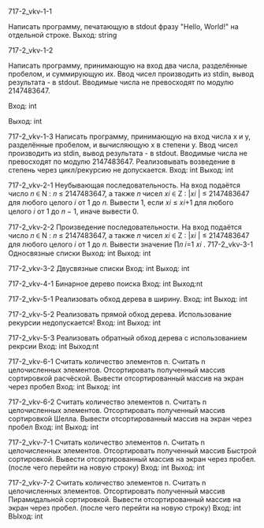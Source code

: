 717-2_vkv-1-1

Написать программу, печатающую в stdout фразу "Hello, World!" на отдельной строке.
Выход: string

717-2_vkv-1-2

Написать программу, принимающую на вход два числа, разделённые пробелом, и суммирующую их. Ввод чисел производить из stdin, вывод результата - в stdout. Вводимые числа не превосходят по модулю 2147483647.

Вход: int

Выход: int

717-2_vkv-1-3
Написать программу, принимающую на вход числа x и y, разделённые пробелом, и вычисляющую x в степени y. Ввод чисел производить из stdin, вывод результата - в stdout. Вводимые числа не превосходят по модулю 2147483647. Реализовывать возведение в степень через цикл/рекурсию не допускается.
Вход: int
Выход: int

717-2_vkv-2-1
Неубывающая последовательность. На вход подаётся число 𝑛 ∈ N : 𝑛 ≤ 2147483647, а также 𝑛 чисел 𝑥𝑖 ∈ Z : |𝑥𝑖
| ≤
2147483647 для любого целого 𝑖 от 1 до 𝑛. Вывести 1, если 𝑥𝑖 ≤ 𝑥𝑖+1 для
любого целого 𝑖 от 1 до 𝑛 − 1, иначе вывести 0.

717-2_vkv-2-2
Произведение последовательности. На вход подаётся число 𝑛 ∈ N : 𝑛 ≤ 2147483647, а также 𝑛 чисел 𝑥𝑖 ∈ Z : |𝑥𝑖
| ≤
2147483647 для любого целого 𝑖 от 1 до 𝑛. Вывести значение ∏︁𝑛
𝑖=1
𝑥𝑖
.
717-2_vkv-3-1
Односвязные списки
Выход: int
Выход: int

717-2_vkv-3-2
Двусвязные списки
Вход: int
Выход: int

717-2_vkv-4-1
Бинарное дерево поиска
Вход: int
Выход:nt

717-2_vkv-5-1
Реализовать обход дерева в ширину.
Вход: int
Выход: int

717-2_vkv-5-2
Реализовать прямой обход дерева. Использование рекурсии
недопускается!
Вход: int
Выход: int

717-2_vkv-5-3
Реализовать обратный обход дерева с использованием рекрсии
Вход: int
Выход:nt

717-2_vkv-6-1
Считать количество элементов n.
Считать n целочисленных элементов.
Отсортировать полученный массив сортировкой расчёской.
Вывести отсортированный массив на экран через пробел
Вход: int
Выход: int

717-2_vkv-6-2
Считать количество элементов n.
Считать n целочисленных элементов.
Отсортировать полученный массив сортировкой Шелла.
Вывести отсортированный массив на экран через пробел
Вход: int
Выход: int

717-2_vkv-7-1
Считать количество элементов n.
Считать n целочисленных элементов.
Отсортировать полученный массив Быстрой сортировкой.
Вывести отсортированный массив на экран через пробел. (после
чего перейти на новую строку)
Вход: int
Выход: int

717-2_vkv-7-2
Считать количество элементов n.
Считать n целочисленных элементов.
Отсортировать полученный массив Пирамидальной сортировкой.
Вывести отсортированный массив на экран через пробел. (после
чего перейти на новую строку)
Вход: int
ВЫход: int 
 
